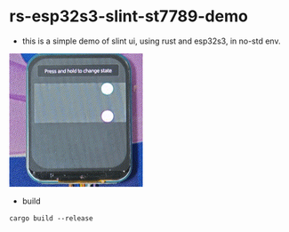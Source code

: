 # rs-esp32s3-slint-st7789-demo

- this is a simple demo of slint ui, using rust and esp32s3, in no-std env.

![slint](./image/slint.gif)

- build

~~~shell
cargo build --release
~~~